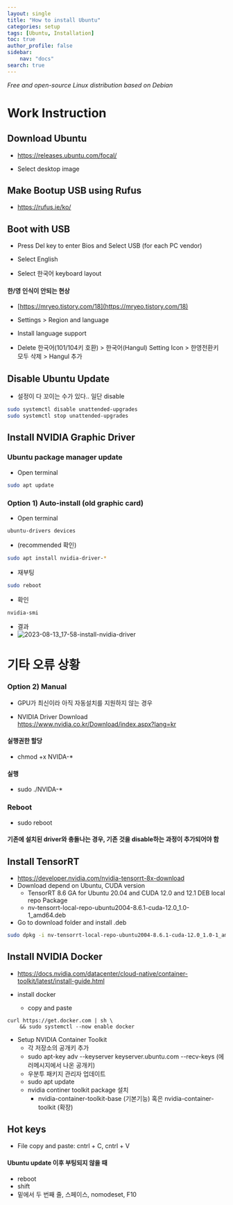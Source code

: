 ```yaml
---
layout: single
title: "How to install Ubuntu"
categories: setup
tags: [Ubuntu, Installation]
toc: true
author_profile: false
sidebar:
    nav: "docs"
search: true
---
```


*Free and open-source Linux distribution based on Debian*

# Work Instruction

## Download Ubuntu

- https://releases.ubuntu.com/focal/

- Select desktop image
  
## Make Bootup USB using Rufus

- https://rufus.ie/ko/

## Boot with USB

- Press Del key to enter Bios and Select USB (for each PC vendor)

- Select English

- Select 한국어 keyboard layout

#### 한/영 인식이 안되는 현상

- [https://mryeo.tistory.com/18](https://mryeo.tistory.com/18)

- Settings > Region and language
- Install language support
- Delete 한국어(101/104키 호환) > 한국어(Hangul) Setting Icon > 한영전환키 모두 삭제 > Hangul 추가


## Disable Ubuntu Update

- 설정이 다 꼬이는 수가 있다.. 일단 disable

```bash
sudo systemctl disable unattended-upgrades
sudo systemctl stop unattended-upgrades
```



## Install NVIDIA Graphic Driver

### Ubuntu package manager update

- Open terminal

```bash
sudo apt update
```

### Option 1) Auto-install (old graphic card)

- Open terminal

```bash
ubuntu-drivers devices
```

- (recommended 확인)

```bash
sudo apt install nvidia-driver-*
```

- 재부팅

```bash
sudo reboot
```

- 확인

```bash
nvidia-smi
```

- 결과
- ![2023-08-13_17-58-install-nvidia-driver]({{site.url}}/images/$(filename)/2023-08-13_17-58-install-nvidia-driver.png)







# 기타 오류 상황

### Option 2) Manual

- GPU가 최신이라 아직 자동설치를 지원하지 않는 경우

- NVIDIA Driver Download https://www.nvidia.co.kr/Download/index.aspx?lang=kr

#### 실행권한 할당

- chmod +x NVIDA-*

#### 실행

- sudo ./NVIDA-*

### Reboot

- sudo reboot

#### 기존에 설치된 driver와 충돌나는 경우, 기존 것을 disable하는 과정이 추가되어야 함


## Install TensorRT
- https://developer.nvidia.com/nvidia-tensorrt-8x-download
- Download depend on Ubuntu, CUDA version
  - TensorRT 8.6 GA for Ubuntu 20.04 and CUDA 12.0 and 12.1 DEB local repo Package
  - nv-tensorrt-local-repo-ubuntu2004-8.6.1-cuda-12.0_1.0-1_amd64.deb
- Go to download folder and install .deb
```bash
sudo dpkg -i nv-tensorrt-local-repo-ubuntu2004-8.6.1-cuda-12.0_1.0-1_amd64.deb 
```



## Install NVIDIA Docker

- https://docs.nvidia.com/datacenter/cloud-native/container-toolkit/latest/install-guide.html

- install docker 
  - copy and paste

```
curl https://get.docker.com | sh \
    && sudo systemctl --now enable docker
```
- Setup NVIDIA Container Toolkit
  - 각 저장소의 공개키 추가
  - sudo apt-key adv --keyserver keyserver.ubuntu.com --recv-keys (에러메시지에서 나온 공개키)
  - 우분투 패키지 관리자 업데이트
  - sudo apt update
  - nvidia continer toolkit package 설치
    - nvidia-container-toolkit-base (기본기능) 혹은 nvidia-container-toolkit (확장)



## Hot keys

- File copy and paste: cntrl + C, cntrl + V

#### Ubuntu update 이후 부팅되지 않을 때

- reboot
- shift
- 밑에서 두 번째 줄, 스페이스, nomodeset, F10
